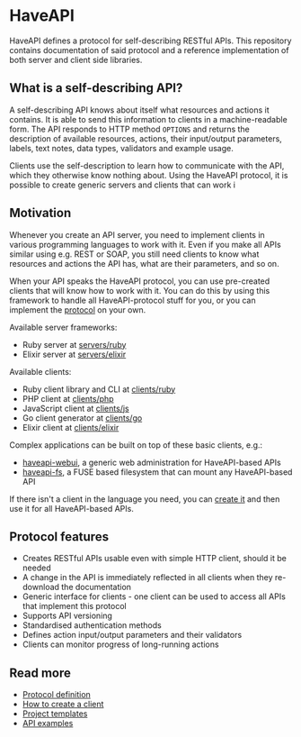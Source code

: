 HaveAPI
=======
HaveAPI defines a protocol for self-describing RESTful APIs. This repository
contains documentation of said protocol and a reference implementation of both
server and client side libraries.

## What is a self-describing API?
A self-describing API knows about itself what resources and actions it contains.
It is able to send this information to clients in a machine-readable form.
The API responds to HTTP method `OPTIONS` and returns the description
of available resources, actions, their input/output parameters, labels, text
notes, data types, validators and example usage.

Clients use the self-description to learn how to communicate with the API,
which they otherwise know nothing about. Using the HaveAPI protocol, it is
possible to create generic servers and clients that can work i

## Motivation
Whenever you create an API server, you need to implement clients in various
programming languages to work with it. Even if you make all APIs similar using
e.g. REST or SOAP, you still need clients to know what resources and actions
the API has, what are their parameters, and so on.

When your API speaks the HaveAPI protocol, you can use pre-created clients that
will know how to work with it. You can do this by using this framework to
handle all HaveAPI-protocol stuff for you, or you can implement
the [protocol](doc/protocol.md) on your own.

Available server frameworks:

- Ruby server at [servers/ruby](servers/ruby)
- Elixir server at [servers/elixir](servers/elixir)

Available clients:

- Ruby client library and CLI at [clients/ruby](clients/ruby)
- PHP client at [clients/php](clients/php)
- JavaScript client at [clients/js](clients/js)
- Go client generator at [clients/go](clients/go)
- Elixir client at [clients/elixir](clients/elixir)

Complex applications can be built on top of these basic clients, e.g.:

- [haveapi-webui](https://github.com/vpsfreecz/haveapi-webui), a generic web
  administration for HaveAPI-based APIs
- [haveapi-fs](https://github.com/vpsfreecz/haveapi-fs), a FUSE based filesystem
  that can mount any HaveAPI-based API

If there isn't a client in the language you need, you can
[create it](doc/create-client.md) and then use it for all HaveAPI-based APIs.

## Protocol features
- Creates RESTful APIs usable even with simple HTTP client, should it be needed
- A change in the API is immediately reflected in all clients when they re-download the
  documentation
- Generic interface for clients - one client can be used to access all APIs
  that implement this protocol
- Supports API versioning
- Standardised authentication methods
- Defines action input/output parameters and their validators
- Clients can monitor progress of long-running actions

## Read more
 - [Protocol definition](doc/protocol.md)
 - [How to create a client](doc/create-client.md)
 - [Project templates](templates)
 - [API examples](examples)
